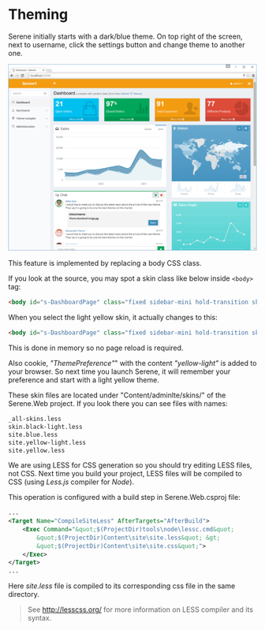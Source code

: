 # Theming

Serene initially starts with a dark/blue theme. On top right of the screen, next to username, click the settings button  <i class="fa fa-gears"></i>  and change theme to another one.

![Serene Dashboard Yellow Light](img/serene_dashboard_light.png)

This feature is implemented by replacing a body CSS class.

If you look at the source, you may spot a skin class like below inside `<body>` tag:

```html
<body id="s-DashboardPage" class="fixed sidebar-mini hold-transition skin-blue has-layout-event">
```

When you select the light yellow skin, it actually changes to this:

```html
<body id="s-DashboardPage" class="fixed sidebar-mini hold-transition skin-yellow-light has-layout-event">
```

This is done in memory so no page reload is required.

Also cookie, *"ThemePreference"*" with the content *"yellow-light"* is added to your browser. So next time you launch Serene, it will remember your preference and start with a light yellow theme.

These skin files are located under "Content/adminlte/skins/" of the Serene.Web project. If you look there you can see files with names:

```
_all-skins.less
skin.black-light.less
site.blue.less
site.yellow-light.less
site.yellow.less
```

We are using LESS for CSS generation so you should try editing LESS files, not CSS. Next time you build your project, LESS files will be compiled to CSS (using *Less.js* compiler for *Node*).

This operation is configured with a build step in Serene.Web.csproj file:

```xml
...
<Target Name="CompileSiteLess" AfterTargets="AfterBuild">
    <Exec Command="&quot;$(ProjectDir)tools\node\lessc.cmd&quot;
        &quot;$(ProjectDir)Content\site\site.less&quot; &gt;
        &quot;$(ProjectDir)Content\site\site.css&quot;">
    </Exec>
</Target>
...
```

Here *site.less* file is compiled to its corresponding css file in the same directory.

> See http://lesscss.org/ for more information on LESS compiler and its syntax.
